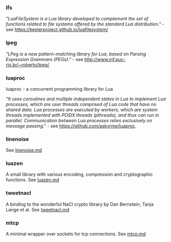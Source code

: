 
### lfs

*"LuaFileSystem is a Lua library developed to complement the set of functions related to file systems offered by the standard Lua distribution."* - see https://keplerproject.github.io/luafilesystem/

### lpeg

*"LPeg is a new pattern-matching library for Lua, based on Parsing Expression Grammars (PEGs)."* - see http://www.inf.puc-rio.br/~roberto/lpeg/

### luaproc

luaproc - a concurrent programming library for Lua

*"It uses coroutines and multiple independent states in Lua to implement Lua processes, which are user threads comprised of Lua code that have no shared data. Lua processes are executed by workers, which are system threads implemented with POSIX threads (pthreads), and thus can run in parallel.
Communication between Lua processes relies exclusively on message passing."*  -  see https://github.com/askyrme/luaproc.

### linenoise

See [linenoise.md](linenoise.md)

### luazen

A small library with various encoding, compression and cryptographic functions. See [luazen.md](luazen.md)

### tweetnacl

A binding to the wonderful NaCl crypto library by Dan Bernstein, Tanja Lange et al. See [tweetnacl.md](tweetnacl.md)

### mtcp

A minimal wrapper over sockets for tcp connections. See [mtcp.md](mtcp.md)




